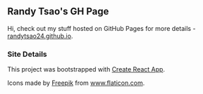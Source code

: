 ## Randy Tsao's GH Page

Hi, check out my stuff hosted on GitHub Pages for more details - [randytsao24.github.io](https://randytsao24.github.io/).

### Site Details

This project was bootstrapped with [Create React App](https://github.com/facebook/create-react-app).

Icons made by <a href="https://www.flaticon.com/authors/freepik" title="Freepik">Freepik</a> from <a href="https://www.flaticon.com/" title="Flaticon"> www.flaticon.com</a>.

